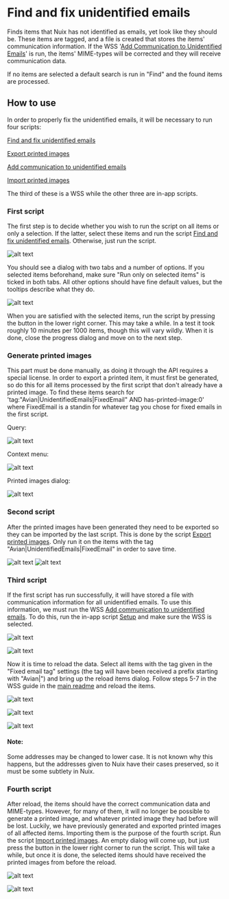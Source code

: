 # Find and fix unidentified emails
Finds items that Nuix has not identified as emails, yet look like they should be.
These items are tagged, and a file is created that stores the items' communication information.
If the WSS '[Add Communication to Unidentified Emails](../_root/wss/add-communication-to-unidentified-emails)' is run, the items' MIME-types will be corrected and they will receive communication data.

If no items are selected a default search is run in "Find" and the found items are processed.

## How to use
In order to properly fix the unidentified emails, it will be necessary to run four scripts:

[Find and fix unidentified emails](../unidentified-emails.nuixscript)

[Export printed images](../import-printed-images.nuixscript)

[Add communication to unidentified emails](../_root/wss/add-communication-to-unidentified-emails)

[Import printed images](../import-printed-images.nuixscript)

The third of these is a WSS while the other three are in-app scripts.

### First script
The first step is to decide whether you wish to run the script on all items or only a selection.
If the latter, select these items and run the script [Find and fix unidentified emails](../unidentified-emails.nuixscript).
Otherwise, just run the script.

![alt text](readme-images/script1-selection.png "Script 1 selection")

You should see a dialog with two tabs and a number of options.
If you selected items beforehand, make sure "Run only on selected items" is ticked in both tabs.
All other options should have fine default values, but the tooltips describe what they do.

![alt text](readme-images/script1-dialog.png "Script 1 dialog")

When you are satisfied with the selected items, run the script by pressing the button in the lower right corner.
This may take a while.
In a test it took roughly 10 minutes per 1000 items, though this will vary wildly.
When it is done, close the progress dialog and move on to the next step.

### Generate printed images
This part must be done manually, as doing it through the API requires a special license.
In order to export a printed item, it must first be generated, so do this for all items processed by the first script that don't already have a printed image.
To find these items search for 'tag:"Avian|UnidentifiedEmails|FixedEmail" AND has-printed-image:0' where FixedEmail is a standin for whatever tag you chose for fixed emails in the first script.

Query:

![alt text](readme-images/printed-images-query.png "Printed images query ")

Context menu:

![alt text](readme-images/printed-images-selection.png "Printed images selection")

Printed images dialog:

![alt text](readme-images/printed-images-dialog.png "Printed images dialog")

### Second script
After the printed images have been generated they need to be exported so they can be imported by the last script.
This is done by the script [Export printed images](../export-printed-images.nuixscript).
Only run it on the items with the tag "Avian|UnidentifiedEmails|FixedEmail" in order to save time.

![alt text](readme-images/script2-selection.png "Script 2 selection")
![alt text](readme-images/script2-dialog-query.png "Script 2 dialog query")

### Third script
If the first script has run successfully, it will have stored a file with communication information for all unidentified emails.
To use this information, we must run the WSS [Add communication to unidentified emails](../_root/wss/add-communication-to-unidentified-emails).
To do this, run the in-app script [Setup](../setup.nuixscript) and make sure the WSS is selected.

![alt text](readme-images/setup-selection.png "Setup script selection")

![alt text](readme-images/setup-dialog.png "Setup script dialog")

Now it is time to reload the data.
Select all items with the tag given in the "Fixed email tag" settings (the tag will have been received a prefix starting with "Avian|") and bring up the reload items dialog.
Follow steps 5-7 in the WSS guide in the [main readme](../README.md) and reload the items.

![alt text](readme-images/script3-tag-selection.png "Script 3 selection")

![alt text](readme-images/script3-reload.png "Script 3 reload")

![alt text](readme-images/script3-reload-settings.png "Script 3 reload settings")

#### Note:
Some addresses may be changed to lower case.
It is not known why this happens, but the addresses given to Nuix have their cases preserved, so it must be some subtlety in Nuix.

### Fourth script
After reload, the items should have the correct communication data and MIME-types.
However, for many of them, it will no longer be possible to generate a printed image, and whatever printed image they had before will be lost.
Luckily, we have previously generated and exported printed images of all affected items.
Importing them is the purpose of the fourth script.
Run the script [Import printed images](../import-printed-images.nuixscript).
An empty dialog will come up, but just press the button in the lower right corner to run the script.
This will take a while, but once it is done, the selected items should have received the printed images from before the reload.

![alt text](readme-images/script4-selection.png "Script 4 selection")

![alt text](readme-images/script4-dialog.png "Script 4 dialog")
